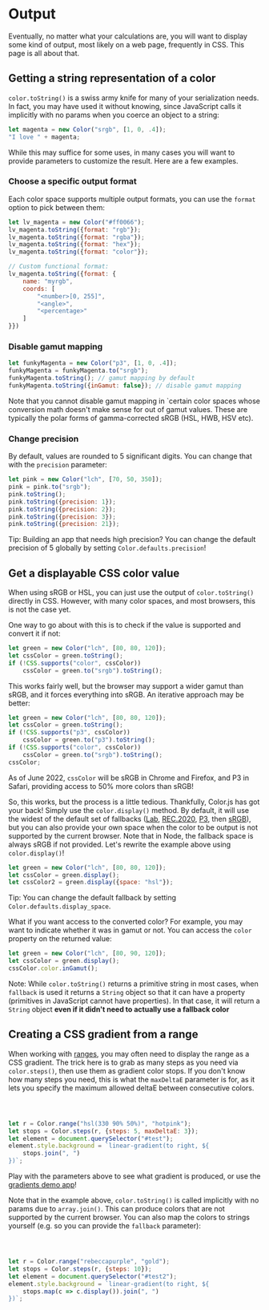 # Output

Eventually, no matter what your calculations are, you will want to display some kind of output, most likely on a web page,
frequently in CSS. This page is all about that.

## Getting a string representation of a color

`color.toString()` is a swiss army knife for many of your serialization needs.
In fact, you may have used it without knowing, since JavaScript calls it implicitly with no params when you coerce an object to a string:

```js
let magenta = new Color("srgb", [1, 0, .4]);
"I love " + magenta;
```

While this may suffice for some uses, in many cases you will want to provide parameters to customize the result.
Here are a few examples.

### Choose a specific output format

Each color space supports multiple output formats, you can use the `format` option to pick between them:

```js
let lv_magenta = new Color("#ff0066");
lv_magenta.toString({format: "rgb"});
lv_magenta.toString({format: "rgba"});
lv_magenta.toString({format: "hex"});
lv_magenta.toString({format: "color"});

// Custom functional format:
lv_magenta.toString({format: {
	name: "myrgb",
	coords: [
		"<number>[0, 255]",
		"<angle>",
		"<percentage>"
	]
}})
```

### Disable gamut mapping

```js
let funkyMagenta = new Color("p3", [1, 0, .4]);
funkyMagenta = funkyMagenta.to("srgb");
funkyMagenta.toString(); // gamut mapping by default
funkyMagenta.toString({inGamut: false}); // disable gamut mapping
```

Note that you cannot disable gamut mapping in `certain color spaces whose conversion math doesn't make sense for out of gamut values.
These are typically the polar forms of gamma-corrected sRGB (HSL, HWB, HSV etc).

### Change precision

By default, values are rounded to 5 significant digits.
You can change that with the `precision` parameter:

```js
let pink = new Color("lch", [70, 50, 350]);
pink = pink.to("srgb");
pink.toString();
pink.toString({precision: 1});
pink.toString({precision: 2});
pink.toString({precision: 3});
pink.toString({precision: 21});
```

Tip: Building an app that needs high precision? You can change the default precision of 5 globally by setting `Color.defaults.precision`!

## Get a displayable CSS color value

When using sRGB or HSL, you can just use the output of `color.toString()` directly in CSS.
However, with many color spaces, and most browsers, this is not the case yet.

One way to go about with this is to check if the value is supported and convert it if not:

```js
let green = new Color("lch", [80, 80, 120]);
let cssColor = green.toString();
if (!CSS.supports("color", cssColor))
	cssColor = green.to("srgb").toString();
```

This works fairly well, but the browser may support a wider gamut than sRGB, and it forces everything into sRGB.
An iterative approach may be better:

```js
let green = new Color("lch", [80, 80, 120]);
let cssColor = green.toString();
if (!CSS.supports("p3", cssColor))
	cssColor = green.to("p3").toString();
if (!CSS.supports("color", cssColor))
	cssColor = green.to("srgb").toString();
cssColor;
```
As of June 2022, `cssColor` will be sRGB in Chrome and Firefox, and P3 in Safari, providing access to 50% more colors than sRGB!

So, this works, but the process is a little tedious. Thankfully, Color.js has got your back!
Simply use the `color.display()` method.
By default, it will use the widest of the default set of fallbacks ([Lab](spaces.html#lab), [REC.2020](spaces.html#rec2020), [P3](spaces.html#p3), then [sRGB](spaces.html#srgb)),
but you can also provide your own space when the color to be output is not supported by the current browser.
Note that in Node, the fallback space is always sRGB if not provided.
Let's rewrite the example above using `color.display()`!

```js
let green = new Color("lch", [80, 80, 120]);
let cssColor = green.display();
let cssColor2 = green.display({space: "hsl"});
```

Tip: You can change the default fallback by setting `Color.defaults.display_space`.

What if you want access to the converted color? For example, you may want to indicate whether it was in gamut or not.
You can access the `color` property on the returned value:

```js
let green = new Color("lch", [80, 90, 120]);
let cssColor = green.display();
cssColor.color.inGamut();
```

Note: While `color.toString()` returns a primitive string in most cases, when `fallback` is used it returns a `String` object
so that it can have a property (primitives in JavaScript cannot have properties).
In that case, it will return a `String` object **even if it didn't need to actually use a fallback color**

## Creating a CSS gradient from a range

When working with [ranges](interpolation), you may often need to display the range as a CSS gradient.
The trick here is to grab as many steps as you need via `color.steps()`, then use them as gradient color stops.
If you don't know how many steps you need, this is what the `maxDeltaE` parameter is for, as it lets you specify the maximum allowed deltaE between consecutive colors.

<div id="test" style="width: 100%; height: 2em"></div>

```js
let r = Color.range("hsl(330 90% 50%)", "hotpink");
let stops = Color.steps(r, {steps: 5, maxDeltaE: 3});
let element = document.querySelector("#test");
element.style.background = `linear-gradient(to right, ${
	stops.join(", ")
})`;
```

Play with the parameters above to see what gradient is produced, or use the [gradients demo app](/apps/gradients)!

Note that in the example above, `color.toString()` is called implicitly with no params due to `array.join()`.
This can produce colors that are not supported by the current browser.
You can also map the colors to strings yourself (e.g. so you can provide the `fallback` parameter):

<div id="test2" style="width: 100%; height: 2em"></div>

```js
let r = Color.range("rebeccapurple", "gold");
let stops = Color.steps(r, {steps: 10});
let element = document.querySelector("#test2");
element.style.background = `linear-gradient(to right, ${
	stops.map(c => c.display()).join(", ")
})`;
```
